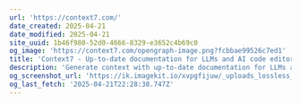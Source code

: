 ```yaml
---
url: 'https://context7.com/'
date_created: 2025-04-21
date_modified: 2025-04-21
site_uuid: 1b46f980-52d0-4666-8329-e3652c4b69c0
og_image: 'https://context7.com/opengraph-image.png?fcbbae99526c7ed1'
title: 'Context7 - Up-to-date documentation for LLMs and AI code editors'
description: 'Generate context with up-to-date documentation for LLMs and AI code editors'
og_screenshot_url: 'https://ik.imagekit.io/xvpgfijuw/_uploads_lossless_screenshots_20250527_Context7_og_screenshot.jpeg'
og_last_fetch: '2025-04-21T22:28:38.747Z'
---
```


